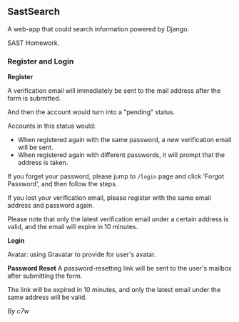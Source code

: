 ## SastSearch

A web-app that could search information powered by Django.

SAST Homework.

### Register and Login

**Register**

A verification email will immediately be sent to the mail address after the form is submitted.

And then the account would turn into a "pending" status.

Accounts in this status would:

+ When registered again with the same password, a new verification email will be sent.
+ When registered again with different passwords, it will prompt that the address is taken.

If you forget your password, please jump to `/login` page and click 'Forgot Password', and then follow the steps.

If you lost your verification email, please register with the same email address and password again.

Please note that only the latest verification email under a certain address is valid, and the email will expire in 10 minutes.

**Login**

Avatar: using Gravatar to provide for user's avatar.

**Password Reset**
A password-resetting link will be sent to the user's mailbox after submitting the form.

The link will be expired in 10 minutes, and only the latest email under the same address will be valid.

*By c7w*


